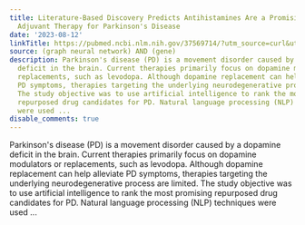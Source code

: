 ```yaml
---
title: Literature-Based Discovery Predicts Antihistamines Are a Promising Repurposed
  Adjuvant Therapy for Parkinson's Disease
date: '2023-08-12'
linkTitle: https://pubmed.ncbi.nlm.nih.gov/37569714/?utm_source=curl&utm_medium=rss&utm_campaign=pubmed-2&utm_content=1x5bM_TNL8gjogAcnslpo2s2PbDe-61JVM2h9yowOYSiZ7Dkrt&fc=20220919211934&ff=20230813181211&v=2.17.9.post6+86293ac
source: (graph neural network) AND (gene)
description: Parkinson's disease (PD) is a movement disorder caused by a dopamine
  deficit in the brain. Current therapies primarily focus on dopamine modulators or
  replacements, such as levodopa. Although dopamine replacement can help alleviate
  PD symptoms, therapies targeting the underlying neurodegenerative process are limited.
  The study objective was to use artificial intelligence to rank the most promising
  repurposed drug candidates for PD. Natural language processing (NLP) techniques
  were used ...
disable_comments: true
---
```

Parkinson's disease (PD) is a movement disorder caused by a dopamine deficit in the brain. Current therapies primarily focus on dopamine modulators or replacements, such as levodopa. Although dopamine replacement can help alleviate PD symptoms, therapies targeting the underlying neurodegenerative process are limited. The study objective was to use artificial intelligence to rank the most promising repurposed drug candidates for PD. Natural language processing (NLP) techniques were used ...